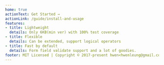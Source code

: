 ```yaml
---
home: true
actionText: Get Started →
actionLink: /guide/install-and-usage
features:
- title: Lightweight
  details: Only 6KB(min ver) with 100% test coverage
- title: Flexible
  details: Can be extended, support logical operators
- title: Fast by default
  details: Form field validate support and a lot of goodies.
footer: MIT Licensed | Copyright © 2017-present hwen<hwenleung@gmail.com>
---
```


<EasterEgg/>
